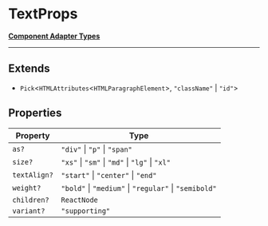 # TextProps

[**Component Adapter Types**](component-inventory.md)

***

## Extends

- `Pick`\<`HTMLAttributes`\<`HTMLParagraphElement`\>, `"className"` \| `"id"`\>

## Properties

| Property | Type |
| ------ | ------ |
| <a id="as"></a> `as?` | `"div"` \| `"p"` \| `"span"` |
| <a id="size"></a> `size?` | `"xs"` \| `"sm"` \| `"md"` \| `"lg"` \| `"xl"` |
| <a id="textalign"></a> `textAlign?` | `"start"` \| `"center"` \| `"end"` |
| <a id="weight"></a> `weight?` | `"bold"` \| `"medium"` \| `"regular"` \| `"semibold"` |
| <a id="children"></a> `children?` | `ReactNode` |
| <a id="variant"></a> `variant?` | `"supporting"` |
